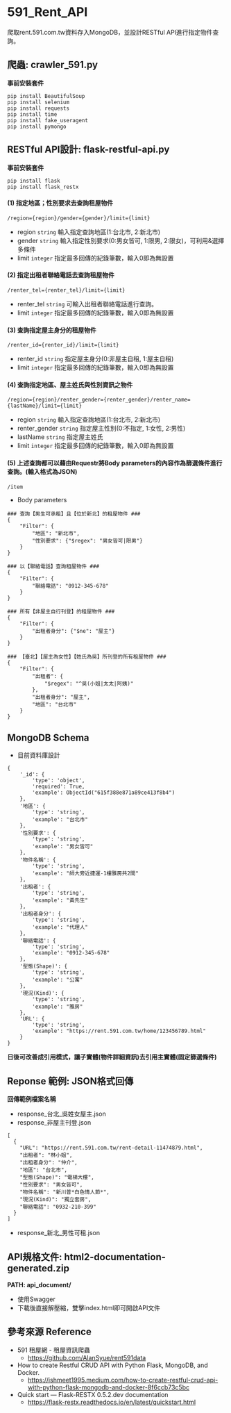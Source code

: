 # 591_Rent_API
爬取rent.591.com.tw資料存入MongoDB，並設計RESTful API進行指定物件查詢。

## 爬蟲: crawler_591.py
**事前安裝套件**
```
pip install BeautifulSoup
pip install selenium
pip install requests
pip install time
pip install fake_useragent
pip install pymongo
```

## RESTful API設計: flask-restful-api.py
**事前安裝套件**
```
pip install flask
pip install flask_restx
```
#### (1) 指定地區；性別要求去查詢租屋物件
    /region={region}/gender={gender}/limit={limit}
  - region `string` 輸入指定查詢地區(1:台北市, 2:新北市)
  - gender `string` 輸入指定性別要求(0:男女皆可, 1:限男, 2:限女)，可利用&選擇多條件
  - limit `integer` 指定最多回傳的紀錄筆數，輸入0即為無設置

#### (2) 指定出租者聯絡電話去查詢租屋物件
    /renter_tel={renter_tel}/limit={limit}
  - renter_tel `string` 可輸入出租者聯絡電話進行查詢。
  - limit `integer` 指定最多回傳的紀錄筆數，輸入0即為無設置

#### (3) 查詢指定屋主身分的租屋物件
    /renter_id={renter_id}/limit={limit}
  - renter_id `string` 指定屋主身分(0:非屋主自租, 1:屋主自租)
  - limit `integer` 指定最多回傳的紀錄筆數，輸入0即為無設置

#### (4) 查詢指定地區、屋主姓氏與性別資訊之物件
    /region={region}/renter_gender={renter_gender}/renter_name={lastName}/limit={limit}
  - region `string` 輸入指定查詢地區(1:台北市, 2:新北市)
  - renter_gender `string` 指定屋主性別(0:不指定, 1:女性, 2:男性)
  - lastName `string` 指定屋主姓氏
  - limit `integer` 指定最多回傳的紀錄筆數，輸入0即為無設置

#### (5) 上述查詢都可以藉由Requestr將Body parameters的內容作為篩選條件進行查詢。(輸入格式為JSON)
    /item
- Body parameters
```
### 查詢【男生可承租】且【位於新北】的租屋物件 ###
{
    "Filter": {
        "地區": "新北市",
        "性別要求": {"$regex": "男女皆可|限男"}
    }
}

### 以【聯絡電話】查詢租屋物件 ###
{
    "Filter": {
        "聯絡電話": "0912-345-678"
    }
}

### 所有【非屋主自行刊登】的租屋物件 ###
{
    "Filter": {
        "出租者身分": {"$ne": "屋主"}
    }
}

### 【臺北】【屋主為女性】【姓氏為吳】所刊登的所有租屋物件 ###
{
    "Filter": {
        "出租者": {
            "$regex": "^吳(小姐|太太|阿姨)"
        },
        "出租者身分": "屋主",
        "地區": "台北市"
    }
}

```


## MongoDB Schema
- 目前資料庫設計
```
{
    '_id': {
        'type': 'object',
        'required': True,
        'example': ObjectId("615f388e871a89ce413f8b4")
    },
    '地區': {
        'type': 'string',
        'example': "台北市"
    },
    '性別要求': {
        'type': 'string',
        'example': "男女皆可"
    },
    '物件名稱': {
        'type': 'string',
        'example': "師大旁近捷運-1樓雅房共2間"
    },
    '出租者': {
        'type': 'string',
        'example': "黃先生"
    },
    '出租者身分': {
        'type': 'string',
        'example': "代理人"
    },
    '聯絡電話': {
        'type': 'string',
        'example': "0912-345-678"
    },
    '型態(Shape)': {
        'type': 'string',
        'example': "公寓"
    },
    '現況(Kind)': {
        'type': 'string',
        'example': "雅房"
    },
    'URL': {
        'type': 'string',
        'example': "https://rent.591.com.tw/home/123456789.html"
    }
}
```
**日後可改善成引用模式，讓子實體(物件詳細資訊)去引用主實體(固定篩選條件)**


## Reponse 範例: JSON格式回傳
**回傳範例檔案名稱**
- response_台北_吳姓女屋主.json
- response_非屋主刊登.json
```
[
  {
    "URL": "https://rent.591.com.tw/rent-detail-11474879.html",
    "出租者": "林小姐",
    "出租者身分": "仲介",
    "地區": "台北市",
    "型態(Shape)": "電梯大樓",
    "性別要求": "男女皆可",
    "物件名稱": "新川普*白色情人節*",
    "現況(Kind)": "獨立套房",
    "聯絡電話": "0932-210-399"
  }
]
```
- response_新北_男性可租.json

## API規格文件: html2-documentation-generated.zip
**PATH: api_document/**
- 使用Swagger
- 下載後直接解壓縮，雙擊index.html即可開啟API文件


## 參考來源 Reference
- 591 租屋網 - 租屋資訊爬蟲
  - https://github.com/AlanSyue/rent591data
- How to create Restful CRUD API with Python Flask, MongoDB, and Docker.
  - https://ishmeet1995.medium.com/how-to-create-restful-crud-api-with-python-flask-mongodb-and-docker-8f6ccb73c5bc
- Quick start — Flask-RESTX 0.5.2.dev documentation
  - https://flask-restx.readthedocs.io/en/latest/quickstart.html
